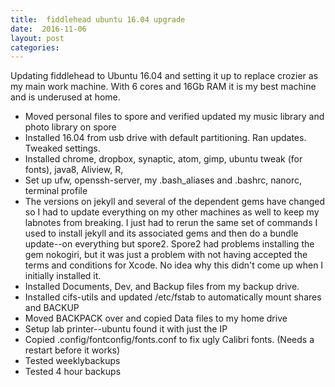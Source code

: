 ```yaml
---
title:  fiddlehead ubuntu 16.04 upgrade
date:  2016-11-06
layout: post
categories:
---
```


Updating fiddlehead to Ubuntu 16.04 and setting it up to replace crozier as my main work machine. With 6 cores and 16Gb RAM it is my best machine and is underused at home.

  * Moved personal files to spore and verified updated my music library and photo library on spore
  * Installed 16.04 from usb drive with default partitioning. Ran updates. Tweaked settings.
  * Installed chrome, dropbox, synaptic, atom, gimp, ubuntu tweak (for fonts), java8, Aliview, R,
  * Set up ufw, openssh-server, my .bash_aliases and .bashrc, nanorc, terminal profile
  * The versions on jekyll and several of the dependent gems have changed so I had to update everything on my other machines as well to keep my labnotes from breaking. I just had to rerun the same set of commands I used to install jekyll and its associated gems and then do a bundle update--on everything but spore2. Spore2 had problems installing the gem nokogiri, but it was just a problem with not having accepted the terms and conditions for Xcode. No idea why this didn't come up when I initially installed it.
  * Installed Documents, Dev, and Backup files from my backup drive.
  * Installed cifs-utils and updated /etc/fstab to automatically mount shares and BACKUP
  * Moved BACKPACK over and copied Data files to my home drive
  * Setup lab printer--ubuntu found it with just the IP
  * Copied .config/fontconfig/fonts.conf to fix ugly Calibri fonts. (Needs a restart before it works)
  * Tested weeklybackups
  * Tested 4 hour backups
